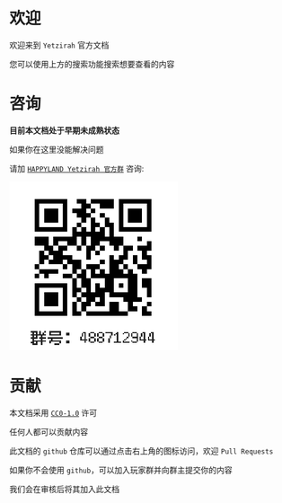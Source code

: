 # 欢迎

欢迎来到 `Yetzirah` 官方文档

您可以使用上方的搜索功能搜索想要查看的内容

# 咨询

**目前本文档处于早期未成熟状态**

如果你在这里没能解决问题

请加 <a href="https://qm.qq.com/q/WAJGYHGKAM">`HAPPYLAND Yetzirah 官方群`</a> 咨询: 

<img alt="群名片`" src="assets/qq_group.png">

# 贡献

本文档采用 [`CC0-1.0`](https://creativecommons.org/publicdomain/zero/1.0/deed.zh) 许可

任何人都可以贡献内容

此文档的 `github` 仓库可以通过点击右上角的图标访问，欢迎 `Pull Requests`

如果你不会使用 `github`，可以加入玩家群并向群主提交你的内容

我们会在审核后将其加入此文档
